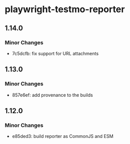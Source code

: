 # playwright-testmo-reporter

## 1.14.0

### Minor Changes

- 7c5dcfb: fix support for URL attachments

## 1.13.0

### Minor Changes

- 857e6ef: add provenance to the builds

## 1.12.0

### Minor Changes

- e85ded3: build reporter as CommonJS and ESM
